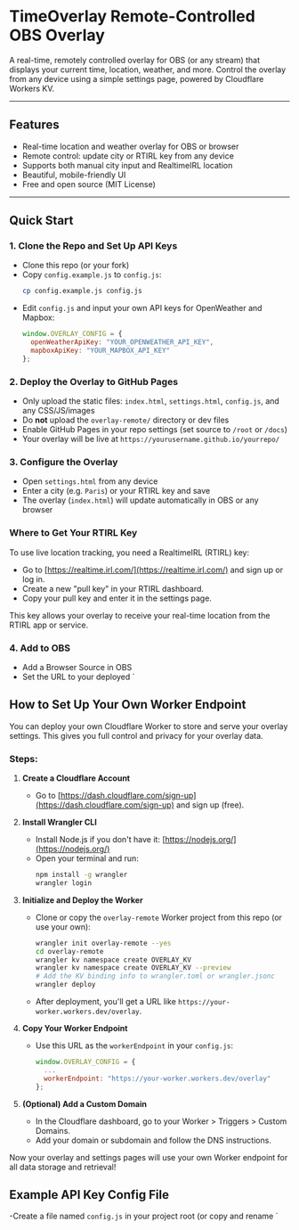 # TimeOverlay Remote-Controlled OBS Overlay

A real-time, remotely controlled overlay for OBS (or any stream) that displays your current time, location, weather, and more. Control the overlay from any device using a simple settings page, powered by Cloudflare Workers KV.

---

## Features
- Real-time location and weather overlay for OBS or browser
- Remote control: update city or RTIRL key from any device
- Supports both manual city input and RealtimeIRL location
- Beautiful, mobile-friendly UI
- Free and open source (MIT License)

---

## Quick Start

### 1. **Clone the Repo and Set Up API Keys**
- Clone this repo (or your fork)
- Copy `config.example.js` to `config.js`:
  ```sh
  cp config.example.js config.js
  ```
- Edit `config.js` and input your own API keys for OpenWeather and Mapbox:
  ```js
  window.OVERLAY_CONFIG = {
    openWeatherApiKey: "YOUR_OPENWEATHER_API_KEY",
    mapboxApiKey: "YOUR_MAPBOX_API_KEY"
  };
  ```

### 2. **Deploy the Overlay to GitHub Pages**
- Only upload the static files: `index.html`, `settings.html`, `config.js`, and any CSS/JS/images
- Do **not** upload the `overlay-remote/` directory or dev files
- Enable GitHub Pages in your repo settings (set source to `/root` or `/docs`)
- Your overlay will be live at `https://yourusername.github.io/yourrepo/`

### 3. **Configure the Overlay**
- Open `settings.html` from any device
- Enter a city (e.g. `Paris`) or your RTIRL key and save
- The overlay (`index.html`) will update automatically in OBS or any browser

### Where to Get Your RTIRL Key

To use live location tracking, you need a RealtimeIRL (RTIRL) key:
- Go to [https://realtime.irl.com/](https://realtime.irl.com/) and sign up or log in.
- Create a new "pull key" in your RTIRL dashboard.
- Copy your pull key and enter it in the settings page.

This key allows your overlay to receive your real-time location from the RTIRL app or service.

### 4. **Add to OBS**
- Add a Browser Source in OBS
- Set the URL to your deployed `

## How to Set Up Your Own Worker Endpoint

You can deploy your own Cloudflare Worker to store and serve your overlay settings. This gives you full control and privacy for your overlay data.

### Steps:

1. **Create a Cloudflare Account**
   - Go to [https://dash.cloudflare.com/sign-up](https://dash.cloudflare.com/sign-up) and sign up (free).

2. **Install Wrangler CLI**
   - Install Node.js if you don't have it: [https://nodejs.org/](https://nodejs.org/)
   - Open your terminal and run:
     ```sh
     npm install -g wrangler
     wrangler login
     ```

3. **Initialize and Deploy the Worker**
   - Clone or copy the `overlay-remote` Worker project from this repo (or use your own):
     ```sh
     wrangler init overlay-remote --yes
     cd overlay-remote
     wrangler kv namespace create OVERLAY_KV
     wrangler kv namespace create OVERLAY_KV --preview
     # Add the KV binding info to wrangler.toml or wrangler.jsonc
     wrangler deploy
     ```
   - After deployment, you'll get a URL like `https://your-worker.workers.dev/overlay`.

4. **Copy Your Worker Endpoint**
   - Use this URL as the `workerEndpoint` in your `config.js`:
     ```js
     window.OVERLAY_CONFIG = {
       ...
       workerEndpoint: "https://your-worker.workers.dev/overlay"
     };
     ```

5. **(Optional) Add a Custom Domain**
   - In the Cloudflare dashboard, go to your Worker > Triggers > Custom Domains.
   - Add your domain or subdomain and follow the DNS instructions.

Now your overlay and settings pages will use your own Worker endpoint for all data storage and retrieval!

## Example API Key Config File

-Create a file named `config.js` in your project root (or copy and rename `